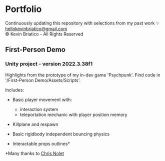 # Portfolio
 Continuously updating this repository with selections from my past work ✨  
 [hellokevinbriatico@gmail.com](mailto:hellokevinbriatico@gmail.com)  
 © Kevin Briatico - All Rights Reserved

## First-Person Demo
### Unity project - version 2022.3.38f1
 
Highlights from the prototype of my in-dev game 'Psychpunk'.
Find code in '/First-Person Demo/Assets/Scripts'.

Includes:

- Basic player movement with:
	- interaction system
	- teleportation mechanic with player position memory

- Killplane and respawn
- Basic rigidbody independent bouncing physics
- Interactable props outlines*

*Many thanks to [Chris Nolet](https://assetstore.unity.com/packages/tools/particles-effects/quick-outline-115488?srsltid=AfmBOoqmNt7RqYOUPofB66GAlBpwGZrTHVmcpW0KS8jSJehfbwUuHhac)
